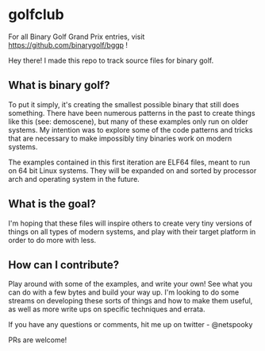 # golfclub

For all Binary Golf Grand Prix entries, visit https://github.com/binarygolf/bggp !


Hey there! I made this repo to track source files for binary golf.

## What is binary golf?

To put it simply, it's creating the smallest possible binary that still does
something. There have been numerous patterns in the past to create things 
like this (see: demoscene), but many of these examples only run on older 
systems. My intention was to explore some of the code patterns and tricks
that are necessary to make impossibly tiny binaries work on modern systems.

The examples contained in this first iteration are ELF64 files, meant to 
run on 64 bit Linux systems. They will be expanded on and sorted by processor
arch and operating system in the future.

## What is the goal?

I'm hoping that these files will inspire others to create very tiny versions
of things on all types of modern systems, and play with their target platform
in order to do more with less.

## How can I contribute?

Play around with some of the examples, and write your own! See what you can do
with a few bytes and build your way up. I'm looking to do some streams on 
developing these sorts of things and how to make them useful, as well as more
write ups on specific techniques and errata. 

If you have any questions or comments, hit me up on twitter - @netspooky

PRs are welcome!

